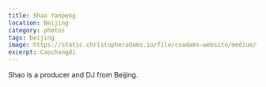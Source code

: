 ```yaml
---
title: Shao Yanpeng
location: Beijing
category: photos
tags: beijing
image: https://static.christopheradams.io/file/cxadams-website/medium/flickr/8191/8122265571_bc2700623d_k.jpg
excerpt: Caochangdi
---
```


Shao is a producer and DJ from Beijing.
